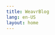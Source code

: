 ```yaml
---
title: WeavrBlog
lang: en-US
layout: home
---
```


<script setup>
  import ArticleCard from './components/ArticleCard.vue'
</script>

<ArticleCard title="How are we to solve a housing crisis?" excerpt="Do you own a house, or a Condo? If so, why?
Was it to catch the explosive growth of the market? Why didn't you buy into a REIT or gold instead?" image="/housing-crisis.jpg" author="Zeryx" href="/content/blog_1" date="2023-01-18" />

